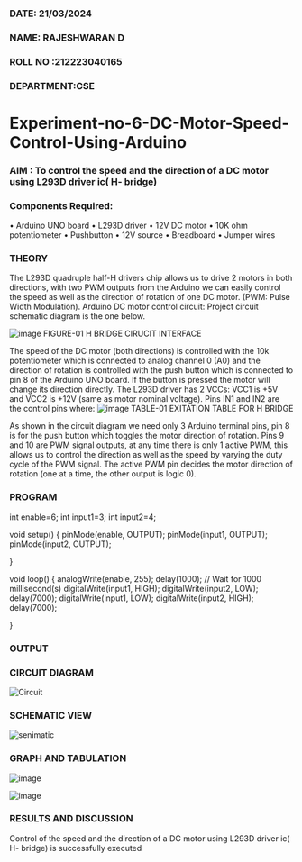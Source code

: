 ###  DATE: 21/03/2024

###  NAME: RAJESHWARAN D
###  ROLL NO :212223040165
###  DEPARTMENT:CSE

# Experiment-no-6-DC-Motor-Speed-Control-Using-Arduino
### AIM : To control the speed and the direction of a DC motor using L293D driver ic( H- bridge)

### Components Required:
•	Arduino UNO board
•	L293D driver
•	12V DC motor
•	10K ohm potentiometer
•	Pushbutton
•	12V source
•	Breadboard
•	Jumper wires
### THEORY 
The L293D quadruple half-H drivers chip allows us to drive 2 motors in both directions, with two PWM outputs from the Arduino we can easily control the speed as well as the direction of rotation of one DC motor. (PWM: Pulse Width Modulation).
Arduino DC motor control circuit:
Project circuit schematic diagram is the one below.

![image](https://user-images.githubusercontent.com/36288975/167763051-b230c183-afc5-46f2-ba95-0f95e10dd6c9.png)
FIGURE-01 H BRIDGE CIRUCIT INTERFACE 

The speed of the DC motor (both directions) is controlled with the 10k potentiometer which is connected to analog channel 0 (A0) and the direction of rotation is controlled with the push button which is connected to pin 8 of the Arduino UNO board. If the button is pressed the motor will change its direction directly.
The L293D driver has 2 VCCs: VCC1 is +5V and VCC2 is +12V (same as motor nominal voltage). Pins IN1 and IN2 are the control pins where:
![image](https://user-images.githubusercontent.com/36288975/167763120-1421c2c5-8381-49eb-b376-03f6e1113b7a.png)
TABLE-01 EXITATION TABLE FOR H BRIDGE 

As shown in the circuit diagram we need only 3 Arduino terminal pins, pin 8 is for the push button which toggles the motor direction of rotation. Pins 9 and 10 are PWM signal outputs, at any time there is only 1 active PWM, this allows us to control the direction as well as the speed by varying the duty cycle of the PWM signal. The active PWM pin decides the motor direction of rotation (one at a time, the other output is logic 0).

### PROGRAM 

int enable=6;
int input1=3;
int input2=4;


void setup()
{
  pinMode(enable, OUTPUT);
  pinMode(input1, OUTPUT);
  pinMode(input2, OUTPUT);


}

void loop()
{
  analogWrite(enable, 255);
  delay(1000); // Wait for 1000 millisecond(s)
  digitalWrite(input1, HIGH);
  digitalWrite(input2, LOW);
  delay(7000);
  digitalWrite(input1, LOW);
  digitalWrite(input2, HIGH);
  delay(7000);

}


### OUTPUT

### CIRCUIT DIAGRAM
![Circuit](https://github.com/rajeshsmaha/EXPERIMENT-NO--05-INTERFACING-ANALOG-OUTPUT-SERVO-MOTOR-WITH-ARDUINO-/assets/147608800/90a410a0-f248-41ed-be54-bf6922ac3897)


### SCHEMATIC VIEW
![senimatic](https://github.com/rajeshsmaha/EXPERIMENT-NO--05-INTERFACING-ANALOG-OUTPUT-SERVO-MOTOR-WITH-ARDUINO-/assets/147608800/aa75997f-366a-4e8a-b9e2-15e0685a1582)


### GRAPH AND TABULATION 

![image](https://github.com/Kishorekumar22060/Experiment-no-7-DC-Motor-Speed-Control-Using-Arduino/assets/141472136/8be218a2-be7c-41b0-94e0-5aa7fba3592e)

![image](https://github.com/Kishorekumar22060/Experiment-no-7-DC-Motor-Speed-Control-Using-Arduino/assets/141472136/51556e6e-5b30-4f70-8818-1f49efff9598)



### RESULTS AND DISCUSSION 
Control of the speed and the direction of a DC motor using L293D driver ic( H- bridge) is successfully executed
